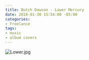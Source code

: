 ```yaml
---
title: Butch Dawson - Lower Mercury
date: 2018-01-30 15:54:00 -05:00
categories:
- Freelance
tags:
- music
- album covers
---
```


![Lower.jpg](/uploads/Lower.jpg)